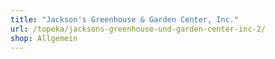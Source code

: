 ```yaml
---
title: "Jackson's Greenhouse & Garden Center, Inc."
url: /topeka/jacksons-greenhouse-und-garden-center-inc-2/
shop: Allgemein
---
```

